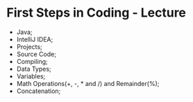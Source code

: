 # First Steps in Coding - Lecture

* Java;
* IntelliJ IDEA;
* Projects;
* Source Code;
* Compiling;
* Data Types;
* Variables;
* Math Operations(+, -, * and /) and Remainder(%);
* Concatenation;


